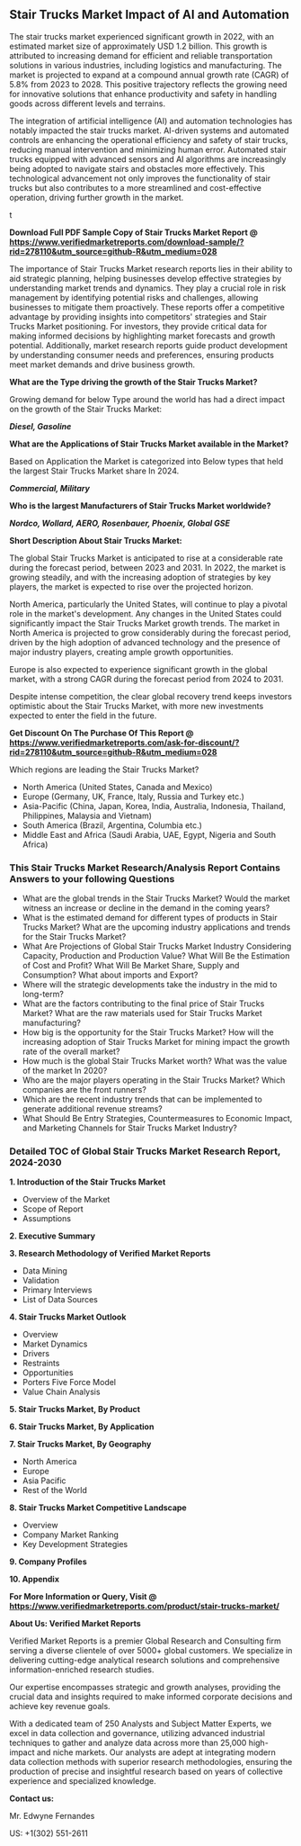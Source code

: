 <h2>Stair Trucks Market Impact of AI and Automation</h2><p>The stair trucks market experienced significant growth in 2022, with an estimated market size of approximately USD 1.2 billion. This growth is attributed to increasing demand for efficient and reliable transportation solutions in various industries, including logistics and manufacturing. The market is projected to expand at a compound annual growth rate (CAGR) of 5.8% from 2023 to 2028. This positive trajectory reflects the growing need for innovative solutions that enhance productivity and safety in handling goods across different levels and terrains.</p><p>The integration of artificial intelligence (AI) and automation technologies has notably impacted the stair trucks market. AI-driven systems and automated controls are enhancing the operational efficiency and safety of stair trucks, reducing manual intervention and minimizing human error. Automated stair trucks equipped with advanced sensors and AI algorithms are increasingly being adopted to navigate stairs and obstacles more effectively. This technological advancement not only improves the functionality of stair trucks but also contributes to a more streamlined and cost-effective operation, driving further growth in the market.</p>t</p><p id="" class=""><strong>Download Full PDF Sample Copy of Stair Trucks Market Report @ <a href="https://www.verifiedmarketreports.com/download-sample/?rid=278110&utm_source=github-R&utm_medium=028" target="_blank">https://www.verifiedmarketreports.com/download-sample/?rid=278110&utm_source=github-R&utm_medium=028</a></strong></p><p>The importance of&nbsp;Stair Trucks Market research reports lies in their ability to aid strategic planning, helping businesses develop effective strategies by understanding market trends and dynamics. They play a crucial role in risk management by identifying potential risks and challenges, allowing businesses to mitigate them proactively. These reports offer a competitive advantage by providing insights into competitors' strategies and Stair Trucks Market positioning. For investors, they provide critical data for making informed decisions by highlighting market forecasts and growth potential. Additionally, market research reports guide product development by understanding consumer needs and preferences, ensuring products meet market demands and drive business growth.</p><p><strong>What are the&nbsp;Type driving the growth of the Stair Trucks Market?</strong></p><p id="" class="">Growing demand for below Type around the world has had a direct impact on the growth of the Stair Trucks Market:</p><em><strong>Diesel, Gasoline</strong></em></p><strong>What are the&nbsp;Applications&nbsp;of Stair Trucks Market available in the Market?</strong></p><p id="" class="">Based on Application the Market is categorized into Below types that held the largest Stair Trucks Market share In 2024.</p><em><strong>Commercial, Military</strong></em></p><strong>Who is the largest Manufacturers of Stair Trucks Market worldwide?</strong></p><p><em><strong>Nordco, Wollard, AERO, Rosenbauer, Phoenix, Global GSE</strong></em></p><p id="" class=""><strong>Short Description About Stair Trucks Market:</strong></p><p>The global Stair Trucks Market is anticipated to rise at a considerable rate during the forecast period, between 2023 and 2031. In 2022, the market is growing steadily, and with the increasing adoption of strategies by key players, the market is expected to rise over the projected horizon.</p><p>North America, particularly the United States, will continue to play a pivotal role in the market's development. Any changes in the United States could significantly impact the Stair Trucks Market growth trends. The market in North America is projected to grow considerably during the forecast period, driven by the high adoption of advanced technology and the presence of major industry players, creating ample growth opportunities.</p><p>Europe is also expected to experience significant growth in the global market, with a strong CAGR during the forecast period from 2024 to 2031.</p><p>Despite intense competition, the clear global recovery trend keeps investors optimistic about the Stair Trucks Market, with more new investments expected to enter the field in the future.</p><p id="" class=""><strong>Get Discount On The Purchase Of This Report @ <a href="https://www.verifiedmarketreports.com/ask-for-discount/?rid=278110&utm_source=github-R&utm_medium=028" target="_blank">https://www.verifiedmarketreports.com/ask-for-discount/?rid=278110&utm_source=github-R&utm_medium=028</a></strong></p>Which regions are leading the Stair Trucks Market?</p><ul><li>North America (United States, Canada and Mexico)</li><li>Europe (Germany, UK, France, Italy, Russia and Turkey etc.)</li><li>Asia-Pacific (China, Japan, Korea, India, Australia, Indonesia, Thailand, Philippines, Malaysia and Vietnam)</li><li>South America (Brazil, Argentina, Columbia etc.)</li><li>Middle East and Africa (Saudi Arabia, UAE, Egypt, Nigeria and South Africa)</li></ul><h3 id="" class="">This Stair Trucks Market Research/Analysis Report Contains Answers to your following Questions</h3><ul><li>What are the global trends in the Stair Trucks Market? Would the market witness an increase or decline in the demand in the coming years?</li><li>What is the estimated demand for different types of products in Stair Trucks Market? What are the upcoming industry applications and trends for the Stair Trucks Market?</li><li>What Are Projections of Global Stair Trucks Market Industry Considering Capacity, Production and Production Value? What Will Be the Estimation of Cost and Profit? What Will Be Market Share, Supply and Consumption? What about imports and Export?</li><li>Where will the strategic developments take the industry in the mid to long-term?</li><li>What are the factors contributing to the final price of Stair Trucks Market? What are the raw materials used for Stair Trucks Market manufacturing?</li><li>How big is the opportunity for the Stair Trucks Market? How will the increasing adoption of Stair Trucks Market for mining impact the growth rate of the overall market?</li><li>How much is the global Stair Trucks Market worth? What was the value of the market In 2020?</li><li>Who are the major players operating in the Stair Trucks Market? Which companies are the front runners?</li><li>Which are the recent industry trends that can be implemented to generate additional revenue streams?</li><li>What Should Be Entry Strategies, Countermeasures to Economic Impact, and Marketing Channels for Stair Trucks Market Industry?</li></ul><h3 id="" class="">Detailed TOC of Global Stair Trucks Market Research Report, 2024-2030</h3><p id="" class=""><strong>1. Introduction of the Stair Trucks Market</strong></p><ul><li>Overview of the Market</li><li>Scope of Report</li><li>Assumptions</li></ul><p id="" class=""><strong>2. Executive Summary</strong></p><p id="" class=""><strong>3. Research Methodology of Verified Market Reports</strong></p><ul><li>Data Mining</li><li>Validation</li><li>Primary Interviews</li><li>List of Data Sources</li></ul><p id="" class=""><strong>4. Stair Trucks Market Outlook</strong></p><ul><li>Overview</li><li>Market Dynamics</li><li>Drivers</li><li>Restraints</li><li>Opportunities</li><li>Porters Five Force Model</li><li>Value Chain Analysis</li></ul><p id="" class=""><strong>5. Stair Trucks Market, By Product</strong></p><p id="" class=""><strong>6. Stair Trucks Market, By Application</strong></p><p id="" class=""><strong>7. Stair Trucks Market, By Geography</strong></p><ul><li>North America</li><li>Europe</li><li>Asia Pacific</li><li>Rest of the World</li></ul><p id="" class=""><strong>8. Stair Trucks Market Competitive Landscape</strong></p><ul><li>Overview</li><li>Company Market Ranking</li><li>Key Development Strategies</li></ul><p id="" class=""><strong>9. Company Profiles</strong></p><p id="" class=""><strong>10. Appendix</strong></p><p id="" class=""><strong>For More Information or Query, Visit @ <a href="https://www.verifiedmarketreports.com/product/stair-trucks-market/" target="_blank">https://www.verifiedmarketreports.com/product/stair-trucks-market/</a></strong></p><p id="" class=""><strong>About Us: Verified Market Reports</strong></p><p id="" class="">Verified Market Reports is a premier Global Research and Consulting firm serving a diverse clientele of over 5000+ global customers. We specialize in delivering cutting-edge analytical research solutions and comprehensive information-enriched research studies.</p><p id="" class="">Our expertise encompasses strategic and growth analyses, providing the crucial data and insights required to make informed corporate decisions and achieve key revenue goals.</p><p id="" class="">With a dedicated team of 250 Analysts and Subject Matter Experts, we excel in data collection and governance, utilizing advanced industrial techniques to gather and analyze data across more than 25,000 high-impact and niche markets. Our analysts are adept at integrating modern data collection methods with superior research methodologies, ensuring the production of precise and insightful research based on years of collective experience and specialized knowledge.</p><p id="" class=""><strong>Contact us:</strong></p><p id="" class="">Mr. Edwyne Fernandes</p><p id="" class="">US: +1(302) 551-2611</p>